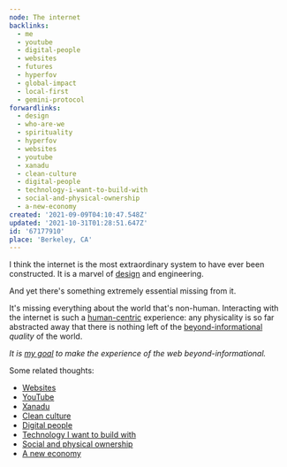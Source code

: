 ```yaml
---
node: The internet
backlinks:
  - me
  - youtube
  - digital-people
  - websites
  - futures
  - hyperfov
  - global-impact
  - local-first
  - gemini-protocol
forwardlinks:
  - design
  - who-are-we
  - spirituality
  - hyperfov
  - websites
  - youtube
  - xanadu
  - clean-culture
  - digital-people
  - technology-i-want-to-build-with
  - social-and-physical-ownership
  - a-new-economy
created: '2021-09-09T04:10:47.548Z'
updated: '2021-10-31T01:28:51.647Z'
id: '67177910'
place: 'Berkeley, CA'
---
```

I think the internet is the most extraordinary system to have ever been constructed. It is a marvel of [design](design.md) and engineering. 

And yet there's something extremely essential missing from it. 

It's missing everything about the world that's non-human. Interacting with the internet is such a [human-centric](who-are-we.md) experience: any physicality is so far abstracted away that there is nothing left of the [beyond-informational](spirituality.md) *quality* of the world.

*It is [my goal](hyperfov.md) to make the experience of the web beyond-informational.*


Some related thoughts:

- [Websites](websites.md)
- [YouTube](youtube.md)
- [Xanadu](xanadu.md)
- [Clean culture](clean-culture.md)
- [Digital people](digital-people.md)
- [Technology I want to build with](technology-i-want-to-build-with.md) 
- [Social and physical ownership](social-and-physical-ownership.md)
- [A new economy](a-new-economy.md)

